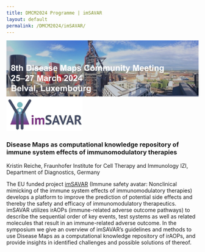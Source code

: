 ```yaml
---
title: DMCM2024 Programme | imSAVAR
layout: default
permalink: /DMCM2024/imSAVAR/
---
```


<img src="/images/places/Belval08.jpg"/>

<img src="/images/logos/imsavar.jpg" width="200"/>

### Disease Maps as computational knowledge repository of immune system effects of immunomodulatory therapies

Kristin Reiche, Fraunhofer Institute for Cell Therapy and Immunology IZI, Department of Diagnostics, Germany

The EU funded project [imSAVAR](https://imsavar.eu/) (Immune safety avatar: Nonclinical mimicking of the immune system effects of immunomodulatory therapies) develops a platform to improve the prediction of potential side effects and thereby the safety and efficacy of immunomodulatory therapeutics. imSAVAR utilizes irAOPs (immune-related adverse outcome pathways) to describe the sequential order of key events, test systems as well as related molecules that result in an immune-related adverse outcome. In the symposium we give an overview of imSAVAR’s guidelines and methods to use Disease Maps as a computational knowledge repository of irAOPs, and provide insights in identified challenges and possible solutions of thereof. 

